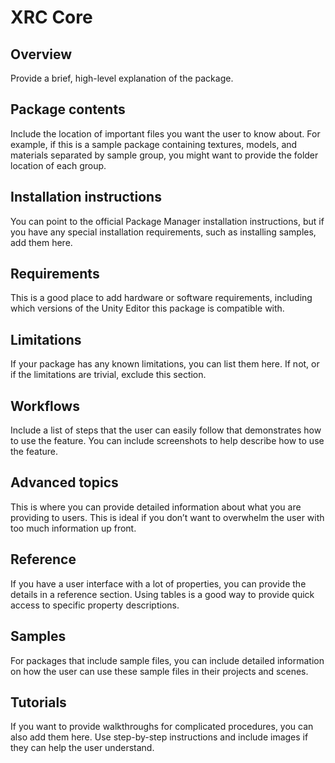# XRC Core

## Overview
Provide a brief, high-level explanation of the package.

## Package contents	
Include the location of important files you want the user to know about. For example, if this is a sample package containing textures, models, and materials separated by sample group, you might want to provide the folder location of each group.

## Installation instructions
You can point to the official Package Manager installation instructions, but if you have any special installation requirements, such as installing samples, add them here.

## Requirements	
This is a good place to add hardware or software requirements, including which versions of the Unity Editor this package is compatible with.

## Limitations	
If your package has any known limitations, you can list them here. If not, or if the limitations are trivial, exclude this section.

## Workflows	
Include a list of steps that the user can easily follow that demonstrates how to use the feature. You can include screenshots to help describe how to use the feature.

## Advanced topics
This is where you can provide detailed information about what you are providing to users. This is ideal if you don’t want to overwhelm the user with too much information up front.

## Reference
If you have a user interface with a lot of properties, you can provide the details in a reference section. Using tables is a good way to provide quick access to specific property descriptions.

## Samples
For packages that include sample files, you can include detailed information on how the user can use these sample files in their projects and scenes.

## Tutorials
If you want to provide walkthroughs for complicated procedures, you can also add them here. Use step-by-step instructions and include images if they can help the user understand.